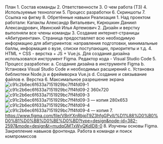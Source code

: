 План
	1.	Состав команды
	2.	Ответственности
	3.	О чем работа (ТЗ)
	4.	Используемые технологии
	5.	Процесс разработки
	6.	Скриншоты
	7.	Ссылка на фигму
	8.	Обретённые навыки
Реализация
	1.	Над проектом работали: Капаклы Александр Витальевич, Кирюшкин Даниил Александрович, Ивинский Илья Артемович
	2.	Дизайн и верстку выполняли все члены команды
	3.	Создание интернет-страницы «Абитуриентам». Страница предоставляет всю необходимую информацию для абитуриентов: направления подготовки, минимальные баллы, информация о вузе, списки поступающих, приоритеты и т.д.
	4.	HTML + CSS - верстка + JS + Vue.js. Для создания дизайна использовался инструмент Figma. Редактор кода - Visual Studio Code
	5.	Процесс разработки:
		a.	Создание дизайна в инструменте Figma
		b.	Установка Visual Studio Code и необходимых расширений
		c.	Установка библиотеки Node.js и фреймворка Vue.js
		d.	Создание и связывание файлов
		e.	Верстка
	6.	Максимальное разрешение экрана
  ![c91c2b6ec6f633a7151929bc7ff4fd09-1](https://github.com/sfmai-group-projects/abitur_web/assets/112934395/43caff6b-5499-4d2c-bfbc-f7c1d1f8b206)
  ![c91c2b6ec6f633a7151929bc7ff4fd09-2](https://github.com/sfmai-group-projects/abitur_web/assets/112934395/fbfe22f4-b11b-494c-930b-633e784215da)
  360х720
  ![c91c2b6ec6f633a7151929bc7ff4fd09-3](https://github.com/sfmai-group-projects/abitur_web/assets/112934395/c9b300c8-2965-4f62-bb4f-9569e0ef8cbf)
  ![c91c2b6ec6f633a7151929bc7ff4fd09-3 — копия](https://github.com/sfmai-group-projects/abitur_web/assets/112934395/205e6265-ebab-403f-87c8-a9f8f386e0c9)
  280х653 
  ![c91c2b6ec6f633a7151929bc7ff4fd09-4](https://github.com/sfmai-group-projects/abitur_web/assets/112934395/385b4060-3305-4576-8588-adaeaec8717e)
  ![c91c2b6ec6f633a7151929bc7ff4fd09-4 — копия](https://github.com/sfmai-group-projects/abitur_web/assets/112934395/022da081-d8fc-4c6a-b16a-7e6b8119f85f)
  7.	https://www.figma.com/file/VBnYXnRbjpT9Z3hfgGPvII/%D1%88%D0%B0%D0%B1%D0%BB%D0%BE%D0%BD?type=design&node-id=382-2597&mode=design&t=mudqGMTxWyQKdID8-0
  8.	Изучены основы Figma. Закрепление навыков фронтенда. Работа в команде и поиск компромиссов
